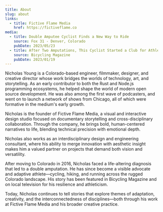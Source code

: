 ```yaml
---
title: About
slug: about
links:
  - title: Fictive Flame Media
    href: https://fictiveflame.co
media:
  - title: Double Amputee Cyclist Finds a New Way to Ride
    source: Fox 31 - Denver, Colorado
    pubDate: 2023/05/23
  - title: After Two Amputations, This Cyclist Started a Club for Athletes Like Him
    source: Bicycling Magazine
    pubDate: 2023/01/19
---
```

Nicholas Young is a Colorado-based engineer, filmmaker, designer, and creative director whose work bridges the worlds of technology, art, and storytelling. As an early contributor to both the Rust and Node.js programming ecosystems, he helped shape the world of modern open source development. He was also among the first wave of podcasters, and went on to launch a network of shows from Chicago, all of which were formative in the medium's early growth.

Nicholas is the founder of Fictive Flame Media, a visual and interactive design studio focused on documentary storytelling and cross-disciplinary collaboration. Through the company, he brings bold, human-centered narratives to life, blending technical precision with emotional depth.

Nicholas also works as an interdisciplinary design and engineering consultant, where his ability to merge innovation with aesthetic insight makes him a valued partner on projects that demand both vision and versatility.

After moving to Colorado in 2016, Nicholas faced a life-altering diagnosis that led to a double amputation. He has since become a visible advocate and adaptive athlete&mdash;cycling, hiking, and running across the rugged Colorado landscape. His story has been featured in Bicycling Magazine and on local television for his resilience and athleticism.

Today, Nicholas continues to tell stories that explore themes of adaptation, creativity, and the interconnectedness of disciplines&mdash;both through his work at Fictive Flame Media and his broader creative practice.
